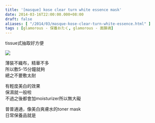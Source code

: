 ```yaml
---
title: '[masque] kose clear turn white essence mask'
date: 2014-03-16T22:00:00.000+08:00
draft: false
aliases: [ "/2014/03/masque-kose-clear-turn-white-essence.html" ]
tags : [glamorous - 保養おたく, glamorous - 面膜魂]
---
```


tissue式抽取好方便  

[![](https://4.bp.blogspot.com/-FXsS_CnE33A/XDC3_9KO1GI/AAAAAAAAEU4/o91LcAPAJ24nqszpaqNPOSgR9uuIQFHGwCLcBGAs/s640/u.jpg)](https://4.bp.blogspot.com/-FXsS_CnE33A/XDC3_9KO1GI/AAAAAAAAEU4/o91LcAPAJ24nqszpaqNPOSgR9uuIQFHGwCLcBGAs/s1600/u.jpg)

薄裝不織布，精華不多  
所以敷5-15分鐘就夠  
總之不要敷太耐  
  
有輕度美白的效果  
保濕就一般啦  
不過之後都會加moisturizer所以無大礙  
  
普普通通，像美白爽膚水的toner mask  
日常保養品就是